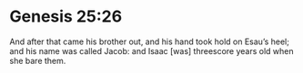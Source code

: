 # Genesis 25:26

And after that came his brother out, and his hand took hold on Esau’s heel; and his name was called Jacob: and Isaac [was] threescore years old when she bare them.